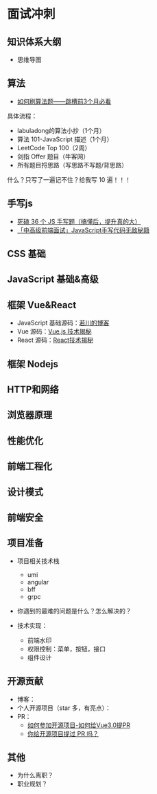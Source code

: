 # 面试冲刺

## 知识体系大纲

- 思维导图

## 算法

- [如何刷算法题——跳槽前3个月必看](https://zhuanlan.zhihu.com/p/393018866)

具体流程：

- labuladong的算法小抄（1个月）
- 算法 101-JavaScript 描述（1个月）
- LeetCode Top 100（2周）
- 剑指 Offer 题目（牛客网）
- 所有题目捋思路（写思路不写题/背思路）

什么？只写了一遍记不住？给我写 10 遍！！！

## 手写js

- [死磕 36 个 JS 手写题（搞懂后，提升真的大）](https://juejin.cn/post/6946022649768181774)
- [「中高级前端面试」JavaScript手写代码无敌秘籍](https://juejin.cn/post/6844903809206976520#heading-16)

## CSS 基础
## JavaScript 基础&高级
## 框架 Vue&React

- JavaScript 基础源码：[若川的博客](https://lxchuan12.gitee.io/)
- Vue 源码：[Vue.js 技术揭秘](https://ustbhuangyi.github.io/vue-analysis/)
- React 源码：[React技术揭秘](https://react.iamkasong.com)

## 框架 Nodejs
## HTTP和网络
## 浏览器原理
## 性能优化
## 前端工程化
## 设计模式
## 前端安全

## 项目准备

- 项目相关技术栈
  - umi
  - angular
  - bff
  - grpc

- 你遇到的最难的问题是什么？怎么解决的？
- 技术实现：
  - 前端水印
  - 权限控制：菜单，按钮，接口
  - 组件设计

## 开源贡献

- 博客：
- 个人开源项目（star 多，有亮点）：
- PR：
  - [如何参加开源项目-如何给Vue3.0提PR](https://juejin.cn/post/6844904191744278542#heading-2)
  - [你给开源项目提过 PR 吗？](https://juejin.cn/post/6992740541939056677)

## 其他

- 为什么离职？
- 职业规划？


